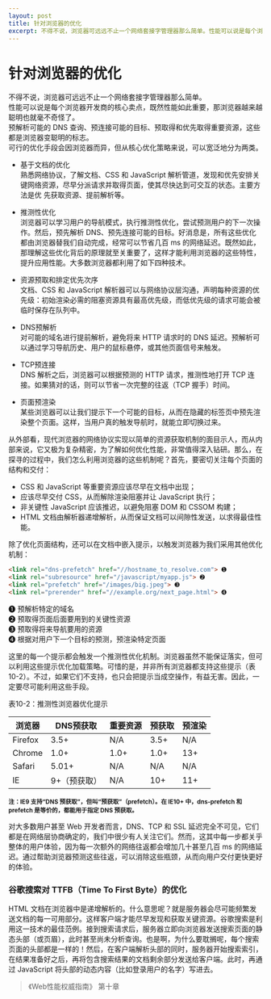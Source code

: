 ```yaml
---
layout: post
title: 针对浏览器的优化
excerpt: 不得不说，浏览器可远远不止一个网络套接字管理器那么简单。性能可以说是每个浏览器开发商的核心卖点，既然性能如此重要，那浏览器越来越聪明也就毫不奇怪了。
---
```


<h1 class="title">针对浏览器的优化</h1>

不得不说，浏览器可远远不止一个网络套接字管理器那么简单。  
性能可以说是每个浏览器开发商的核心卖点，既然性能如此重要，那浏览器越来越聪明也就毫不奇怪了。  
预解析可能的 DNS 查询、预连接可能的目标、预取得和优先取得重要资源，这些都是浏览器变聪明的标志。  
可行的优化手段会因浏览器而异，但从核心优化策略来说，可以宽泛地分为两类。  

* 基于文档的优化  
熟悉网络协议，了解文档、CSS 和 JavaScript 解析管道，发现和优先安排关键网络资源，尽早分派请求并取得页面，使其尽快达到可交互的状态。主要方法是优
先获取资源、提前解析等。

* 推测性优化    
浏览器可以学习用户的导航模式，执行推测性优化，尝试预测用户的下一次操作。然后，预先解析 DNS、预先连接可能的目标。好消息是，所有这些优化都由浏览器替我们自动完成，经常可以节省几百 ms 的网络延迟。既然如此，那理解这些优化背后的原理就至关重要了，这样才能利用浏览器的这些特性，提升应用性能。大多数浏览器都利用了如下四种技术。

* 资源预取和排定优先次序  
文档、CSS 和 JavaScript 解析器可以与网络协议层沟通，声明每种资源的优先级：初始渲染必需的阻塞资源具有最高优先级，而低优先级的请求可能会被临时保存在队列中。

* DNS预解析  
对可能的域名进行提前解析，避免将来 HTTP 请求时的 DNS 延迟。预解析可以通过学习导航历史、用户的鼠标悬停，或其他页面信号来触发。

* TCP预连接  
DNS 解析之后，浏览器可以根据预测的 HTTP 请求，推测性地打开 TCP 连接。如果猜对的话，则可以节省一次完整的往返（TCP 握手）时间。

* 页面预渲染  
某些浏览器可以让我们提示下一个可能的目标，从而在隐藏的标签页中预先渲染整个页面。这样，当用户真的触发导航时，就能立即切换过来。

从外部看，现代浏览器的网络协议实现以简单的资源获取机制的面目示人，而从内部来说，它又极为复杂精密，为了解如何优化性能，非常值得深入钻研。那么，在探寻的过程中，我们怎么利用浏览器的这些机制呢？首先，要密切关注每个页面的结构和交付：

* CSS 和 JavaScript 等重要资源应该尽早在文档中出现；
* 应该尽早交付 CSS，从而解除渲染阻塞并让 JavaScript 执行；
* 非关键性 JavaScript 应该推迟，以避免阻塞 DOM 和 CSSOM 构建；
* HTML 文档由解析器递增解析，从而保证文档可以间隙性发送，以求得最佳性能。
除了优化页面结构，还可以在文档中嵌入提示，以触发浏览器为我们采用其他优化机制：

```html
<link rel="dns-prefetch" href="//hostname_to_resolve.com"> ➊
<link rel="subresource" href="/javascript/myapp.js"> ➋
<link rel="prefetch" href="/images/big.jpeg"> ➌
<link rel="prerender" href="//example.org/next_page.html"> ➍
```
➊ 预解析特定的域名  
➋ 预取得页面后面要用到的关键性资源  
➌ 预取得将来导航要用的资源  
➍ 根据对用户下一个目标的预测，预渲染特定页面  

这里的每一个提示都会触发一个推测性优化机制。浏览器虽然不能保证落实，但可以利用这些提示优化加载策略。可惜的是，并非所有浏览器都支持这些提示（表10-2）。不过，如果它们不支持，也只会把提示当成空操作，有益无害。因此，一定要尽可能利用这些手段。

表10-2：推测性浏览器优化提示  

|浏览器|DNS预获取|重要资源|预获取|预渲染|
|---|---|---|---|---||Firefox|3.5+|N/A|3.5+|N/A|
|Chrome|1.0+|1.0+|1.0+|13+|
|Safari|5.01+|N/A|N/A|N/A|
|IE|9+（预获取）|N/A|10+|11+|

<small><b>注：IE9 支持“DNS 预获取”，但叫“预获取”（prefetch）。在 IE10+ 中，dns-prefetch 和 prefetch 是等价的，都能用于指定 DNS 预获取。</b></small>

对大多数用户甚至 Web 开发者而言，DNS、TCP 和 SSL 延迟完全不可见，它们都是在网络层协商确定的，我们中很少有人关注它们。然而，这其中每一步都关乎整体的用户体验，因为每一次额外的网络往返都会增加几十甚至几百 ms 的网络延迟。通过帮助浏览器预测这些往返，可以消除这些瓶颈，从而向用户交付更快更好的体验。

### 谷歌搜索对 TTFB（Time To First Byte）的优化
HTML 文档在浏览器中是递增解析的。什么意思呢？就是服务器会尽可能频繁发送文档的每一可用部分。这样客户端才能尽早发现和获取关键资源。谷歌搜索是利用这一技术的最佳范例。接到搜索请求后，服务器立即向浏览器发送搜索页面的静态头部（或页眉），此时甚至尚未分析查询。也是啊，为什么要耽搁呢，每个搜索页面的头部都是一样的！然后，在客户端解析头部的同时，服务器开始搜索索引，在结果准备好之后，再将包含搜索结果的文档剩余部分发送给客户端。此时，再通过 JavaScript 将头部的动态内容（比如登录用户的名字）写进去。

> 《Web性能权威指南》 第十章

